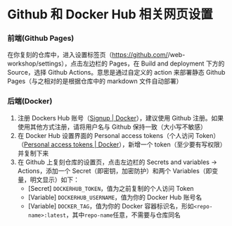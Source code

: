 # Github 和 Docker Hub 相关网页设置

### 前端(Github Pages)

在你复刻的仓库中，进入设置标签页（https://github.com/<username>/web-workshop/settings），点击左边栏的 Pages，在 Build and deployment 下方的 Source，选择 Github Actions。意思是通过自定义的 action 来部署静态 Github Pages（与之相对的是根据仓库中的 markdown 文件自动部署）

### 后端(Docker)

1. 注册 Dockers Hub 账号（[Signup | Docker](https://app.docker.com/signup)），建议使用 Github 注册。如果使用其他方式注册，请将用户名与 Github 保持一致（大小写不敏感）
2. 在 Docker Hub 设置界面的 Personal access tokens（个人访问 Token）（[Personal access tokens | Docker](https://app.docker.com/settings/personal-access-tokens)），新增一个 token（至少要有写权限）并复制下来
3. 在 Github 上复刻仓库的设置页，点击左边栏的 Secrets and variables -> Actions，添加一个 Secret（即密钥，加密防护）和两个 Variables（即变量，明文显示）如下：
   - [Secret] `DOCKERHUB_TOKEN`，值为之前复制的个人访问 Token
   - [Variable] `DOCKERHUB_USERNAME`，值为你的 Docker Hub 账号名
   - [Variable] `DOCKER_TAG`，值为你的 Docker 容器标识名，形如`<repo-name>:latest`，其中`repo-name`任意，不需要与仓库同名
